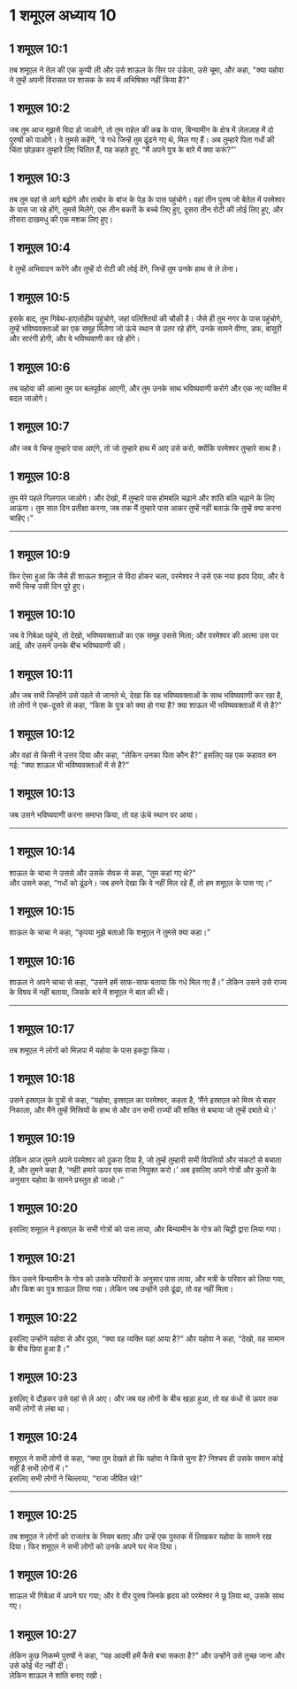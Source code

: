 # 1 शमूएल अध्याय 10

## 1 शमूएल 10:1

तब शमूएल ने तेल की एक कुप्पी ली और उसे शाऊल के सिर पर उंडेला, उसे चूमा, और कहा, "क्या यहोवा ने तुम्हें अपनी विरासत पर शासक के रूप में अभिषिक्त नहीं किया है?"

## 1 शमूएल 10:2

जब तुम आज मुझसे विदा हो जाओगे, तो तुम राहेल की कब्र के पास, बिन्यामीन के क्षेत्र में ज़ेलज़ाह में दो पुरुषों को पाओगे। वे तुमसे कहेंगे, 'वे गधे जिन्हें तुम ढूंढने गए थे, मिल गए हैं। अब तुम्हारे पिता गधों की चिंता छोड़कर तुम्हारे लिए चिंतित हैं, यह कहते हुए, “मैं अपने पुत्र के बारे में क्या करूं?”’

## 1 शमूएल 10:3

तब तुम वहां से आगे बढ़ोगे और ताबोर के बांज के पेड़ के पास पहुंचोगे। वहां तीन पुरुष जो बेतेल में परमेश्वर के पास जा रहे होंगे, तुमसे मिलेंगे, एक तीन बकरी के बच्चे लिए हुए, दूसरा तीन रोटी की लोई लिए हुए, और तीसरा दाखमधु की एक मशक लिए हुए।

## 1 शमूएल 10:4

वे तुम्हें अभिवादन करेंगे और तुम्हें दो रोटी की लोई देंगे, जिन्हें तुम उनके हाथ से ले लेना।

## 1 शमूएल 10:5

इसके बाद, तुम गिबेथ-हाएलोहीम पहुंचोगे, जहां पलिश्तियों की चौकी है। जैसे ही तुम नगर के पास पहुंचोगे, तुम्हें भविष्यवक्ताओं का एक समूह मिलेगा जो ऊंचे स्थान से उतर रहे होंगे, उनके सामने वीणा, डफ, बांसुरी और सारंगी होगी, और वे भविष्यवाणी कर रहे होंगे।

## 1 शमूएल 10:6

तब यहोवा की आत्मा तुम पर बलपूर्वक आएगी, और तुम उनके साथ भविष्यवाणी करोगे और एक नए व्यक्ति में बदल जाओगे।

## 1 शमूएल 10:7

और जब ये चिन्ह तुम्हारे पास आएंगे, तो जो तुम्हारे हाथ में आए उसे करो, क्योंकि परमेश्वर तुम्हारे साथ है।

## 1 शमूएल 10:8

तुम मेरे पहले गिलगाल जाओगे। और देखो, मैं तुम्हारे पास होमबलि चढ़ाने और शांति बलि चढ़ाने के लिए आऊंगा। तुम सात दिन प्रतीक्षा करना, जब तक मैं तुम्हारे पास आकर तुम्हें नहीं बताऊं कि तुम्हें क्या करना चाहिए।”

---

## 1 शमूएल 10:9

फिर ऐसा हुआ कि जैसे ही शाऊल शमूएल से विदा होकर चला, परमेश्वर ने उसे एक नया हृदय दिया, और वे सभी चिन्ह उसी दिन पूरे हुए।

## 1 शमूएल 10:10

जब वे गिबेआ पहुंचे, तो देखो, भविष्यवक्ताओं का एक समूह उससे मिला; और परमेश्वर की आत्मा उस पर आई, और उसने उनके बीच भविष्यवाणी की।

## 1 शमूएल 10:11

और जब सभी जिन्होंने उसे पहले से जानते थे, देखा कि वह भविष्यवक्ताओं के साथ भविष्यवाणी कर रहा है, तो लोगों ने एक-दूसरे से कहा, “किश के पुत्र को क्या हो गया है? क्या शाऊल भी भविष्यवक्ताओं में से है?”

## 1 शमूएल 10:12

और वहां से किसी ने उत्तर दिया और कहा, “लेकिन उनका पिता कौन है?” इसलिए यह एक कहावत बन गई: “क्या शाऊल भी भविष्यवक्ताओं में से है?”

## 1 शमूएल 10:13

जब उसने भविष्यवाणी करना समाप्त किया, तो वह ऊंचे स्थान पर आया।

---

## 1 शमूएल 10:14

शाऊल के चाचा ने उससे और उसके सेवक से कहा, “तुम कहां गए थे?”  
और उसने कहा, “गधों को ढूंढने। जब हमने देखा कि वे नहीं मिल रहे हैं, तो हम शमूएल के पास गए।”

## 1 शमूएल 10:15

शाऊल के चाचा ने कहा, “कृपया मुझे बताओ कि शमूएल ने तुमसे क्या कहा।”

## 1 शमूएल 10:16

शाऊल ने अपने चाचा से कहा, “उसने हमें साफ-साफ बताया कि गधे मिल गए हैं।” लेकिन उसने उसे राज्य के विषय में नहीं बताया, जिसके बारे में शमूएल ने बात की थी।

---

## 1 शमूएल 10:17

तब शमूएल ने लोगों को मिज़पा में यहोवा के पास इकट्ठा किया।

## 1 शमूएल 10:18

उसने इस्राएल के पुत्रों से कहा, “यहोवा, इस्राएल का परमेश्वर, कहता है, ‘मैंने इस्राएल को मिस्र से बाहर निकाला, और मैंने तुम्हें मिस्रियों के हाथ से और उन सभी राज्यों की शक्ति से बचाया जो तुम्हें दबाते थे।’

## 1 शमूएल 10:19

लेकिन आज तुमने अपने परमेश्वर को ठुकरा दिया है, जो तुम्हें तुम्हारी सभी विपत्तियों और संकटों से बचाता है, और तुमने कहा है, ‘नहीं! हमारे ऊपर एक राजा नियुक्त करो।’ अब इसलिए अपने गोत्रों और कुलों के अनुसार यहोवा के सामने प्रस्तुत हो जाओ।”

## 1 शमूएल 10:20

इसलिए शमूएल ने इस्राएल के सभी गोत्रों को पास लाया, और बिन्यामीन के गोत्र को चिट्ठी द्वारा लिया गया।

## 1 शमूएल 10:21

फिर उसने बिन्यामीन के गोत्र को उसके परिवारों के अनुसार पास लाया, और मत्री के परिवार को लिया गया, और किश का पुत्र शाऊल लिया गया। लेकिन जब उन्होंने उसे ढूंढा, तो वह नहीं मिला।

## 1 शमूएल 10:22

इसलिए उन्होंने यहोवा से और पूछा, “क्या वह व्यक्ति यहां आया है?” और यहोवा ने कहा, “देखो, वह सामान के बीच छिपा हुआ है।”

## 1 शमूएल 10:23

इसलिए वे दौड़कर उसे वहां से ले आए। और जब वह लोगों के बीच खड़ा हुआ, तो वह कंधों से ऊपर तक सभी लोगों से लंबा था।

## 1 शमूएल 10:24

शमूएल ने सभी लोगों से कहा, “क्या तुम देखते हो कि यहोवा ने किसे चुना है? निश्चय ही उसके समान कोई नहीं है सभी लोगों में।”  
इसलिए सभी लोगों ने चिल्लाया, “राजा जीवित रहे!”

---

## 1 शमूएल 10:25

तब शमूएल ने लोगों को राजतंत्र के नियम बताए और उन्हें एक पुस्तक में लिखकर यहोवा के सामने रख दिया। फिर शमूएल ने सभी लोगों को उनके अपने घर भेज दिया।

## 1 शमूएल 10:26

शाऊल भी गिबेआ में अपने घर गया; और वे वीर पुरुष जिनके हृदय को परमेश्वर ने छू लिया था, उसके साथ गए।

## 1 शमूएल 10:27

लेकिन कुछ निकम्मे पुरुषों ने कहा, “यह आदमी हमें कैसे बचा सकता है?” और उन्होंने उसे तुच्छ जाना और उसे कोई भेंट नहीं दी।  
लेकिन शाऊल ने शांति बनाए रखी।

